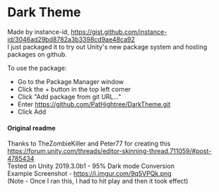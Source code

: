 # Dark Theme
Made by instance-id, https://gist.github.com/instance-id/3046ad29bd8782a3b3398cd9ae48ca92  
I just packaged it to try out Unity's new package system and hosting packages on github.

To use the package:
- Go to the Package Manager window
- Click the + button in the top left corner
- Click "Add package from git URL..."
- Enter https://github.com/PatHightree/DarkTheme.git
- Click Add

#### Original readme  
Thanks to TheZombieKiller and Peter77 for creating this  
https://forum.unity.com/threads/editor-skinning-thread.711059/#post-4785434  
Tested on Unity 2019.3.0b1 - 95% Dark mode Conversion  
Example Screenshot - https://i.imgur.com/9q5VPQk.png  
(Note - Once I ran this, I had to hit play and then it took effect)  
